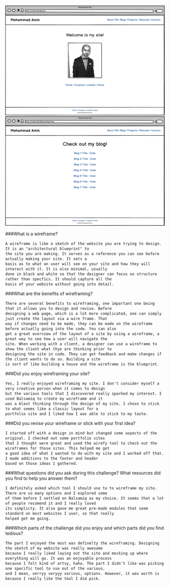 ![Site-plan.](imgs/wireframe-index.png)
![Site-plan.](imgs/wireframe-blog-index.png)

###What is a wireframe?

	A wireframe is like a sketch of the website you are trying to design. It is an "architectural blueprint" to
	the site you are making. It serves as a reference you can see before actually making your site. It sets a 
	basis as to what an user will see on your site and how they will interact with it. It is also minimal, usually
	done in black and white so that the designer can focus on structure rather than specfics. It should capture all the
	basis of your website without going into detail.

###What are the benefits of wireframing?

	There are several benefits to wireframing, one important one being that it allows you to design and revise. Before
	designing a web page, which is a lot more complicated, one can simply just create the layout via a wire frame. That
	way if changes need to be made, they can be made on the wireframe before actually going into the code. You can also
	get a great overview of the layout of a site by using a wireframe, a great way to see how a user will navigate the 
	site. When working with a client, a designer can use a wireframe to show the client what thye are thinking prior to
	designing the site in code. They can get feedback and make changes if the client wants to do so. Building a site
	is sort of like building a house and the wireframe is the blueprint.


###Did you enjoy wireframing your site?

	Yes, I really enjoyed wireframing my site. I don't consider myself a very creative person when it comes to design
	but the various tools that I discovered really sparked my interest. I used Balsamiq to create my wireframe and it
	was a blast thinking through the design of my site. I chose to stick to what seems like a classic layout for a 
	portfolio site and I liked how I was able to stick to my taste.

###Did you revise your wireframe or stick with your first idea?

	I started off with a design in mind but changed some aspects of the original. I checked out some portfolio sites
	that I thought were great and used the wirefy tool to check out the wireframes for those sites. This helped me get
	a good idea of what I wanted to do with my site and I worked off that. I made additions to the footer and header
	based on those ideas I gathered. 


###What questions did you ask during this challenge? What resources did you find to help you answer them?

	I definitely asked which tool I should use to to wireframe my site. There are so many options and I explored some
	of them before I settled on Balsamiq as my choice. It seems that a lot of people recomend it and I really loved
	its simplicty. It also gave me great pre-made modules that seem standard on most websites I user, so that really
	helped get me going.

###Which parts of the challenge did you enjoy and which parts did you find tedious?

	The part I enjoyed the most was definelty the wireframing. Designing the sketch of my website was really awesome
	because I really liked laying out the site and mocking up where everything will go. It was an enjoyable process
	because I felt kind of artsy, haha. The part I didn't like was picking one specific tool to use out of the various,
	and I mean, verryy veryyy various, options. However, it was worth is because I really like the tool I did pick.

